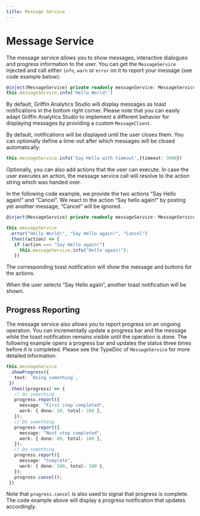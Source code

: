 ```yaml
---
title: Message Service
---
```


# Message Service

The message service allows you to show messages, interactive dialogues and progress information to the user. You can get the `MessageService` injected and call either `info`, `warn` or `error` on it to report your message (see code example below):

```typescript
@inject(MessageService) private readonly messageService: MessageService
this.messageService.info('Hello World!')
```

By default, Griffin Analytics Studio will display messages as toast notifications in the bottom right corner. Please note that you can easily adapt Griffin Analytics Studio to implement a different behavior for displaying messages by providing a custom `MessageClient`.

By default, notifications will be displayed until the user closes them. You can optionally define a time-out after which messages will be closed automatically:

```typescript
this.messageService.info('Say Hello with timeout',{timeout: 3000})
```

Optionally, you can also add actions that the user can execute. In case the user executes an action, the message service call will resolve to the action string which was handed over.

In the following code example, we provide the two actions “Say Hello again!” and “Cancel”. We react to the action “Say hello again!” by posting yet another message, “Cancel” will be ignored.

```typescript
@inject(MessageService) private readonly messageService: MessageService

this.messageService
 .error("Hello World!", "Say Hello again!", "Cancel")
 .then((action) => {
   if (action === "Say Hello again!")
     this.messageService.info("Hello again!");
   })
```

The corresponding toast notification will show the message and buttons for the actions.

When the user selects “Say Hello again”, another toast notification will be shown.

## Progress Reporting

The message service also allows you to report progress on an ongoing operation. You can incrementally update a progress bar and the message while the toast notification remains visible until the operation is done. The following example opens a progress bar and updates the status three times before it is completed. Please see the TypeDoc of `MessageService` for more detailed information.

```typescript
this.messageService
 .showProgress({
   text: `Doing something`,
 })
 .then((progress) => {
   // Do something
   progress.report({
     message: "First step completed",
     work: { done: 10, total: 100 },
   });
   // Do something
   progress.report({
     message: "Next step completed",
     work: { done: 80, total: 100 },
   });
   // Do something
   progress.report({
     message: "Complete",
     work: { done: 100, total: 100 },
   });
   progress.cancel();
 })
```

Note that `progress.cancel` is also used to signal that progress is complete.
The code example above will display a progress notification that updates accordingly.
